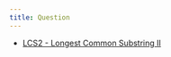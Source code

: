 ```yaml
---
title: Question
---
```

* [LCS2 - Longest Common Substring II][1]

[1]: http://www.spoj.com/problems/LCS2/